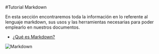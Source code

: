 #Tutorial Markdown

En esta sección encontraremos toda la información en lo referente al lenguaje markdown, sus usos y las herramientas necesarias para poder emplearlo en nuestros documentos.

* [¿Qué es Markdown?](markdown.md)

![Markdown](http://static.gatespace.jp/wp-content/uploads/2014/07/markdown1.gif)